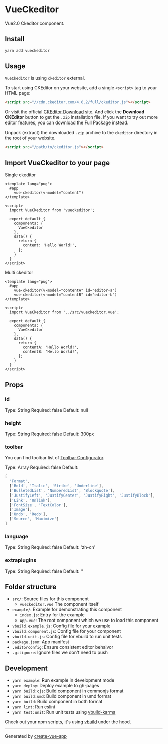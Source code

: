 # VueCkeditor

Vue2.0 Ckeditor component.

## Install

```bash
yarn add vueckeditor
```

## Usage

`VueCkeditor` is using `ckeditor` external.

To start using CKEditor on your website, add a single `<script>` tag to your HTML page:

```html
<script src="//cdn.ckeditor.com/4.6.2/full/ckeditor.js"></script>
```

Or visit the official [CKEditor Download](http://ckeditor.com/download) site. And click the **Download CKEditor** button to get the `.zip` installation file. If you want to try out more editor features, you can download the Full Package instead.

Unpack (extract) the downloaded `.zip` archive to the `ckeditor` directory in the root of your website.

```html
<script src="/path/to/ckeditor.js"></script>
```

## Import VueCkeditor to your page

Single ckeditor

```vue
<template lang="pug">
  #app
    vue-ckeditor(v-model="content")
</template>

<script>
  import VueCkeditor from 'vueckeditor';

  export default {
    components: {
      VueCkeditor
    },
    data() {
      return {
        content: 'Hello World!',
      };
    }
  }
</script>
```

Multi ckeditor

```vue
<template lang="pug">
  #app
    vue-ckeditor(v-model="contentA" id="editor-a")
    vue-ckeditor(v-model="contentB" id="editor-b")
</template>

<script>
  import VueCkeditor from '../src/vueckeditor.vue';

  export default {
    components: {
      VueCkeditor
    },
    data() {
      return {
        contentA: 'Hello World!',
        contentB: 'Hello World!',
      };
    }
  }
</script>
```

## Props

### id

Type: String
Required: false
Default: null

### height

Type: String
Required: false
Default: 300px

### toolbar

You can find toolbar list of [Toolbar Configurator](http://nightly.ckeditor.com/17-03-19-07-08/full/samples/toolbarconfigurator/index.html#advanced).

Type: Array
Required: false
Default:

```js
[
  'Format',
  ['Bold', 'Italic', 'Strike', 'Underline'],
  ['BulletedList', 'NumberedList', 'Blockquote'],
  ['JustifyLeft', 'JustifyCenter', 'JustifyRight', 'JustifyBlock'],
  ['Link', 'Unlink'],
  ['FontSize', 'TextColor'],
  ['Image'],
  ['Undo', 'Redo'],
  ['Source', 'Maximize']
]
```

### language

Type: String
Required: false
Default: 'zh-cn'

### extraplugins

Type: String
Required: false
Default: ''


## Folder structure

- `src/`: Source files for this component
  - `vueckeditor.vue` The component itself
- `example/`: Example for demonstrating this component
  - `index.js`: Entry for the example
  - `App.vue`: The root component which we use to load this component
- `vbuild.example.js`: Config file for your example
- `vbuild.component.js`: Config file for your component
- `vbuild.unit.js`: Config file for vbuild to run unit tests
- `package.json`: App manifest
- `.editorconfig`: Ensure consistent editor behaivor
- `.gitignore`: Ignore files we don't need to push

## Development

- `yarn example`: Run example in development mode
- `yarn deploy`: Deploy example to gh-pages
- `yarn build:cjs`: Build component in commonjs format
- `yarn build:umd`: Build component in umd format
- `yarn build`: Build component in both format
- `yarn lint`: Run eslint
- `yarn test:unit`: Run unit tests using [vbuild-karma](https://github.com/egoist/vbuild-karma)

Check out your npm scripts, it's using [vbuild](https://github.com/egoist/vbuild) under the hood.

---

Generated by [create-vue-app](https://github.com/egoist/create-vue-app)
